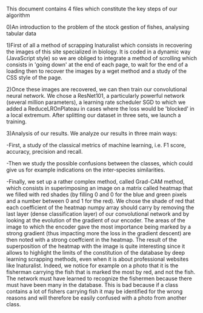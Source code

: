 This document contains 4 files which constitute the key steps of our algorithm

0)An introduction to the problem of the stock gestion of fishes, analysing tabular data

1)First of all a method of scrapping Inaturalist which consists in recovering the images of this site specialized in biology. It is coded in a dynamic way (JavaScript style) so we are obliged to integrate a method of scrolling which consists in 'going down' at the end of each page, to wait for the end of a loading then to recover the images by a wget method and a study of the CSS style of the page.

2)Once these images are recovered, we can then train our convolutional neural network. We chose a ResNet101, a particularly powerful network (several million parameters), a learning rate scheduler SGD to which we added a ReduceLROnPlateau in cases where the loss would be 'blocked' in a local extremum. After splitting our dataset in three sets, we launch a training.

3)Analysis of our results. We analyze our results in three main ways: 

-First, a study of the classical metrics of machine learning, i.e. F1 score, accuracy, precision and recall.

-Then we study the possible confusions between the classes, which could give us for example indications on the inter-species similarities.

-Finally, we set up a rather complex method, called Grad-CAM method, which consists in superimposing an image on a matrix called heatmap that we filled with red shades (by filling 0 and 0 for the blue and green pixels and a number between 0 and 1 for the red). We chose the shade of red that each coefficient of the heatmap numpy array should carry by removing the last layer (dense classification layer) of our convolutional network and by looking at the evolution of the gradient of our encoder. The areas of the image to which the encoder gave the most importance being marked by a strong gradient (thus impacting more the loss in the gradient descent) are then noted with a strong coeffcient in the heatmap. The result of the superposition of the heatmap with the image is quite interesting since it allows to highlight the limits of the constitution of the database by deep learning scrapping methods, even when it is about professional websites like Inaturalist. Indeed, we notice for example on a photo that it is the fisherman carrying the fish that is marked the most by red, and not the fish. The network must have learned to recognize the fishermen because there must have been many in the database. This is bad because if a class contains a lot of fishers carrying fish it may be identified for the wrong reasons and will therefore be easily confused with a photo from another class.
